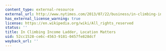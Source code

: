 ```yaml
---
content_type: external-resource
external_url: http://www.nytimes.com/2013/07/22/business/in-climbing-income-ladder-location-matters.html
has_external_license_warning: true
license: https://en.wikipedia.org/wiki/All_rights_reserved
status: ''
title: In Climbing Income Ladder, Location Matters
uid: 52cc1528-ce6c-4563-9181-0457fe828dcf
wayback_url: ''
---
```

